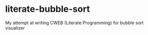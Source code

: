 # literate-bubble-sort
My attempt at writing CWEB (Literate Programming) for bubble sort visualizer
